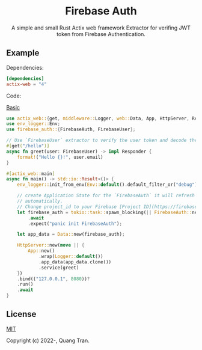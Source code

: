 <div align="center">
  <h1>Firebase Auth</h1>
  <p>A simple and small Rust Actix web framework Extractor for verifing JWT token from Firebase Authentication.</p>
</div>

## Example

Dependencies:
```toml
[dependencies]
actix-web = "4"
```

Code:

[Basic](https://github.com/trchopan/firebase-auth/tree/main/examples/basic.rs)

```rust
use actix_web::{get, middleware::Logger, web::Data, App, HttpServer, Responder};
use env_logger::Env;
use firebase_auth::{FirebaseAuth, FirebaseUser};

// Use `FirebaseUser` extractor to verify the user token and decode the claims
#[get("/hello")]
async fn greet(user: FirebaseUser) -> impl Responder {
    format!("Hello {}!", user.email)
}

#[actix_web::main]
async fn main() -> std::io::Result<()> {
    env_logger::init_from_env(Env::default().default_filter_or("debug"));

    // create Application State for the `FirebaseAuth` it will refresh the public keys
    // automatically.
    // Change project_id to your Firebase [Project ID](https://firebase.google.com/docs/projects/learn-more#project-id)
    let firebase_auth = tokio::task::spawn_blocking(|| FirebaseAuth::new("my-project-id"))
        .await
        .expect("panic init FirebaseAuth");

    let app_data = Data::new(firebase_auth);

    HttpServer::new(move || {
        App::new()
            .wrap(Logger::default())
            .app_data(app_data.clone())
            .service(greet)
    })
    .bind(("127.0.0.1", 8080))?
    .run()
    .await
}
```

## License

[MIT](https://opensource.org/licenses/MIT)

Copyright (c) 2022-, Quang Tran.
